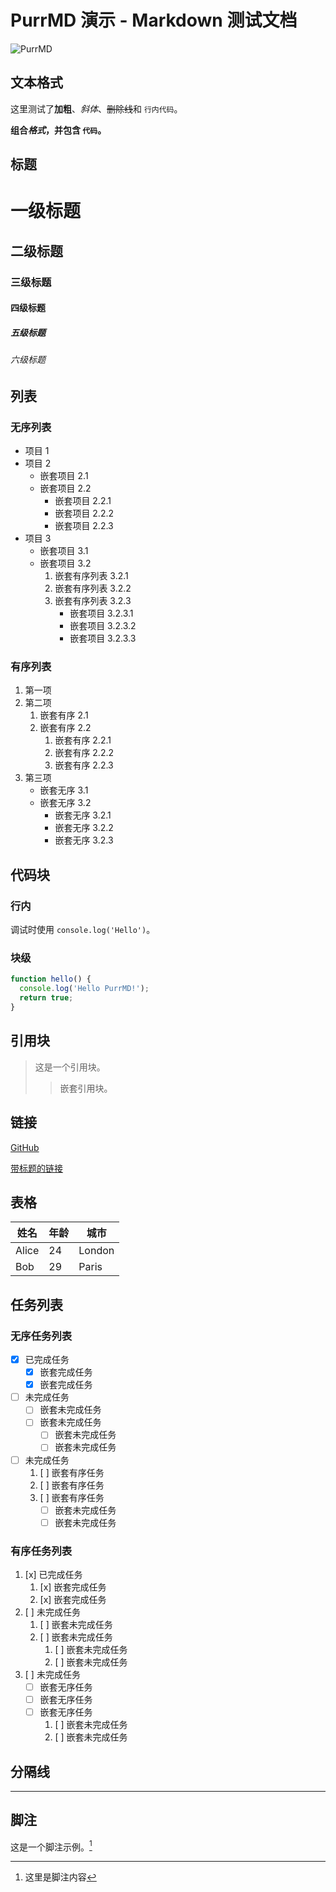 # PurrMD 演示 - Markdown 测试文档

![PurrMD](./logo.png)

## 文本格式

这里测试了**加粗**、*斜体*、~~删除线~~和 `行内代码`。

**组合*格式*，并包含 `代码`。**

## 标题

# 一级标题
## 二级标题
### 三级标题
#### 四级标题
##### 五级标题
###### 六级标题

## 列表

### 无序列表

- 项目 1
- 项目 2
    - 嵌套项目 2.1
    - 嵌套项目 2.2
        - 嵌套项目 2.2.1
        - 嵌套项目 2.2.2
        - 嵌套项目 2.2.3
- 项目 3
    * 嵌套项目 3.1
    * 嵌套项目 3.2
        1. 嵌套有序列表 3.2.1
        2. 嵌套有序列表 3.2.2
        3. 嵌套有序列表 3.2.3
            + 嵌套项目 3.2.3.1
            + 嵌套项目 3.2.3.2
            + 嵌套项目 3.2.3.3

### 有序列表

1. 第一项
2. 第二项
    1. 嵌套有序 2.1
    2. 嵌套有序 2.2
        1. 嵌套有序 2.2.1
        2. 嵌套有序 2.2.2
        3. 嵌套有序 2.2.3
3. 第三项
    - 嵌套无序 3.1
    - 嵌套无序 3.2
        * 嵌套无序 3.2.1
        * 嵌套无序 3.2.2
        * 嵌套无序 3.2.3

## 代码块

### 行内

调试时使用 `console.log('Hello')`。

### 块级

```javascript
function hello() {
  console.log('Hello PurrMD!');
  return true;
}
```

## 引用块

> 这是一个引用块。
>> 嵌套引用块。

## 链接

[GitHub](https://github.com/luoluoqixi/purrmd)

[带标题的链接](https://github.com/luoluoqixi/purrmd "PurrMD")

## 表格

| 姓名   | 年龄 | 城市   |
| ------ | --- | ------ |
| Alice  | 24  | London |
| Bob    | 29  | Paris  |

## 任务列表

### 无序任务列表

- [x] 已完成任务
    - [x] 嵌套完成任务
    - [x] 嵌套完成任务
- [ ] 未完成任务
    - [ ] 嵌套未完成任务
    - [ ] 嵌套未完成任务
        - [ ] 嵌套未完成任务
        - [ ] 嵌套未完成任务
- [ ] 未完成任务
    1. [ ] 嵌套有序任务
    2. [ ] 嵌套有序任务
    3. [ ] 嵌套有序任务
        - [ ] 嵌套未完成任务
        - [ ] 嵌套未完成任务

### 有序任务列表

1. [x] 已完成任务
    1. [x] 嵌套完成任务
    2. [x] 嵌套完成任务
2. [ ] 未完成任务
    1. [ ] 嵌套未完成任务
    2. [ ] 嵌套未完成任务
        1. [ ] 嵌套未完成任务
        2. [ ] 嵌套未完成任务
3. [ ] 未完成任务
    - [ ] 嵌套无序任务
    - [ ] 嵌套无序任务
    - [ ] 嵌套无序任务
        1. [ ] 嵌套未完成任务
        2. [ ] 嵌套未完成任务

## 分隔线

---

## 脚注

这是一个脚注示例。[^1]

[^1]: 这里是脚注内容
